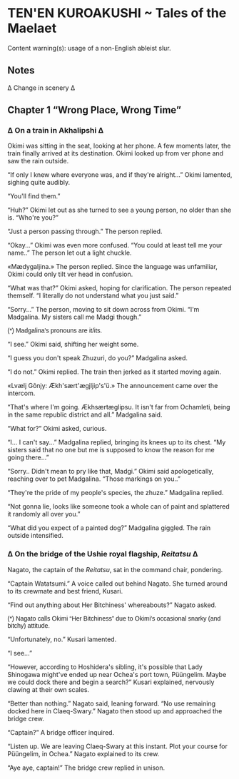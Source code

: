 # TEN'EN KUROAKUSHI ~ Tales of the Maelaet

Content warning(s): usage of a non-English ableist slur.
## Notes

∆ Change in scenery ∆

## Chapter 1 “Wrong Place, Wrong Time”

### ∆ On a train in Akhalipshi ∆

Okimi was sitting in the seat, looking at her phone.
A few moments later, the train finally arrived at its destination.
Okimi looked up from ver phone and saw the rain outside.

“If only I knew where everyone was, and if they're alright...”
Okimi lamented, sighing quite audibly.

“You'll find them.”

“Huh?”
Okimi let out as she turned to see a young person, no older than she is.
“Who're you?”

“Just a person passing through.”
The person replied.

“Okay...”
Okimi was even more confused.
“You could at least tell me your name..”
The person let out a light chuckle.

<ZhuzuriText title="Madgalina">
«Mædygaljina.»
</ZhuzuriText>
The person replied.
Since the language was unfamiliar, Okimi could only tilt ver head in confusion.

“What was that?”
Okimi asked, hoping for clarification.
The person repeated themself.
“I literally do not understand what you just said.”

“Sorry...”
The person, moving to sit down across from Okimi.
“I'm Madgalina.
 My sisters call me Madgi though.”

<Note style="font-family:sans-serif;">
(*) Madgalina's pronouns are it/its.
</Note>

“I see.”
Okimi said, shifting her weight some.

“I guess you don't speak Zhuzuri, do you?”
Madgalina asked.

“I do not.”
Okimi replied.
The train then jerked as it started moving again.

<Zhuzuri title="Next stop: Ækhsærtæglipsu.">
«Lvælj Gõnjy: Ækh'sært'ægjljip's'ü.»
</Zhuzuri>
The announcement came over the intercom.

“That's where I'm going.
 Ækhsærtæglipsu.
 It isn't far from Ochamleti, being in the same republic district and all.”
Madgalina said.

“What for?”
Okimi asked, curious.

“I...
 I can't say...”
Madgalina replied, bringing its knees up to its chest.
“My sisters said that no one but me is supposed to know the reason for me going there...”

“Sorry..
 Didn't mean to pry like that, Madgi.”
Okimi said apologetically, reaching over to pet Madgalina.
“Those markings on you..”

“They're the pride of my people's species, the zhuze.”
Madgalina replied.

“Not gonna lie, looks like someone took a whole can of paint and splattered it randomly all over you.”

“What did you expect of a painted dog?”
Madgalina giggled.
The rain outside intensified.

### ∆ On the bridge of the Ushie royal flagship, *Reitatsu* ∆

Nagato, the captain of the *Reitatsu*, sat in the command chair, pondering.

“Captain Watatsumi.”
A voice called out behind Nagato.
She turned around to its crewmate and best friend, Kusari.

“Find out anything about Her Bitchiness' whereabouts?”
Nagato asked.

<Note style="font-family:sans-serif;">
(*) Nagato calls Okimi “Her Bitchiness” due to Okimi's occasional snarky (and bitchy) attitude.
</Note>

“Unfortunately, no.”
Kusari lamented.

“I see...”

“However, according to Hoshidera's sibling, it's possible that Lady Shinogawa might've ended up near Ochea's port town, Püüngelim.
 Maybe we could dock there and begin a search?”
Kusari explained, nervously clawing at their own scales.

“Better than nothing.”
Nagato said, leaning forward.
“No use remaining docked here in Claeq-Swary.”
Nagato then stood up and approached the bridge crew.

“Captain?”
A bridge officer inquired.

“Listen up.
 We are leaving Claeq-Swary at this instant.
 Plot your course for Püüngelim, in Ochea.”
Nagato explained to its crew.

“Aye aye, captain!”
The bridge crew replied in unison.
